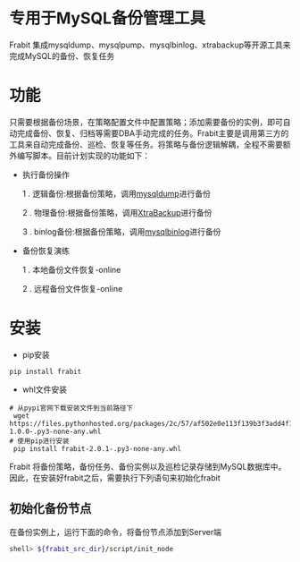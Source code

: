 # 专用于MySQL备份管理工具
Frabit 集成mysqldump、mysqlpump、mysqlbinlog、xtrabackup等开源工具来完成MySQL的备份、恢复任务
# 功能
只需要根据备份场景，在策略配置文件中配置策略；添加需要备份的实例，即可自动完成备份、恢复、归档等需要DBA手动完成的任务。Frabit主要是调用第三方的工具来自动完成备份、巡检、恢复等任务。将策略与备份逻辑解耦，全程不需要额外编写脚本。目前计划实现的功能如下：
 -  执行备份操作
     
     1 . 逻辑备份:根据备份策略，调用[mysqldump](https://dev.mysql.com/doc/refman/5.7/en/mysqldump.html)进行备份     
     
     2 . 物理备份:根据备份策略，调用[XtraBackup](https://www.percona.com/doc/percona-xtrabackup/LATEST/index.html)进行备份
     
     3 . binlog备份:根据备份策略，调用[mysqlbinlog](https://dev.mysql.com/doc/refman/5.7/en/mysqlbinlog.html)进行备份

  
 -  备份恢复演练
   
     1 . 本地备份文件恢复-online
     
     2 . 远程备份文件恢复-online
# 安装

 - pip安装
 ```shell
 pip install frabit
```      
 - whl文件安装
```shell
# 从pypi官网下载安装文件到当前路径下
 wget https://files.pythonhosted.org/packages/2c/57/af502e0e113f139b3f3add4f1efba899a730a365d2264d476e85b9591da5/mydbs-1.0.0-.py3-none-any.whl
# 使用pip进行安装
 pip install frabit-2.0.1-.py3-none-any.whl
``` 
Frabit 将备份策略，备份任务、备份实例以及巡检记录存储到MySQL数据库中。因此，在安装好frabit之后，需要执行下列语句来初始化frabit

## 初始化备份节点
在备份实例上，运行下面的命令，将备份节点添加到Server端
```bash
shell> ${frabit_src_dir}/script/init_node
```
 
